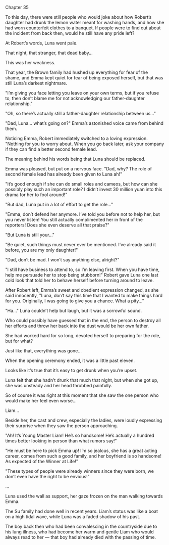 Chapter 35

To this day, there were still people who would joke about how Robert’s daughter had drunk the lemon water meant for washing hands, and how she had worn counterfeit clothes to a banquet. If people were to find out about the incident from back then, would he still have any pride left?


At Robert’s words, Luna went pale.


That night, that stranger, that dead baby…


This was her weakness.


That year, the Brown family had hushed up everything for fear of the shame, and Emma kept quiet for fear of being exposed herself, but that was still Luna’s darkest nightmare.


"I’m giving you face letting you leave on your own terms, but if you refuse to, then don’t blame me for not acknowledging our father-daughter relationship."


"Oh, so there’s actually still a father-daughter relationship between us…"


"Dad, Luna… what’s going on?" Emma’s astonished voice came from behind them.


Noticing Emma, Robert immediately switched to a loving expression. "Nothing for you to worry about. When you go back later, ask your company if they can find a better second female lead.


The meaning behind his words being that Luna should be replaced.


Emma was pleased, but put on a nervous face. "Dad, why? The role of second female lead has already been given to Luna ah!"


"It’s good enough if she can do small roles and cameos, but how can she possibly play such an important role? I didn’t invest 30 million yuan into this drama for her to fool around!"


"But dad, Luna put in a lot of effort to get the role…"


"Emma, don’t defend her anymore. I’ve told you before not to help her, but you never listen! You still actually complimented her in front of the reporters! Does she even deserve all that praise?"


"But Luna is still your…"


"Be quiet, such things must never ever be mentioned. I’ve already said it before, you are my only daughter!"


"Dad, don’t be mad. I won’t say anything else, alright?"


"I still have business to attend to, so I’m leaving first. When you have time, help me persuade her to stop being stubborn!" Robert gave Luna one last cold look that told her to behave herself before turning around to leave.


After Robert left, Emma’s sweet and obedient expression changed, as she said innocently, "Luna, don’t say this time that I wanted to make things hard for you. Originally, I was going to give you a chance. What a pity…"


"Ha…" Luna couldn’t help but laugh, but it was a sorrowful sound.


Who could possibly have guessed that in the end, the person to destroy all her efforts and throw her back into the dust would be her own father.


She had worked hard for so long, devoted herself to preparing for the role, but for what?


Just like that, everything was gone…


When the opening ceremony ended, it was a little past eleven.


Looks like it’s true that it’s easy to get drunk when you’re upset.


Luna felt that she hadn’t drunk that much that night, but when she got up, she was unsteady and her head throbbed painfully.


So of course it was right at this moment that she saw the one person who would make her feel even worse…


Liam…


Beside her, the cast and crew, especially the ladies, were loudly expressing their surprise when they saw the person approaching.


"Ah! It’s Young Master Liam! He’s so handsome! He’s actually a hundred times better looking in person than what rumors say!"


"He must be here to pick Emma up! I’m so jealous, she has a great acting career, comes from such a good family, and her boyfriend is so handsome! As expected of the Winner at Life!"


"These types of people were already winners since they were born, we don’t even have the right to be envious!"


…


Luna used the wall as support, her gaze frozen on the man walking towards Emma.


The Su family had done well in recent years. Liam’s status was like a boat on a high tidal wave, while Luna was a faded shadow of his past.


The boy back then who had been convalescing in the countryside due to his lung illness, who had become her warm and gentle Liam who would always read to her — that boy had already died with the passing of time.

